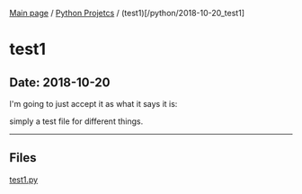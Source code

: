 [Main page](/) / [Python Projetcs](/python) / (test1)[/python/2018-10-20_test1]

# test1

## Date: 2018-10-20

I'm going to just accept it as what it says it is:

simply a test file for different things.

-----

## Files

[test1.py](test1.py)